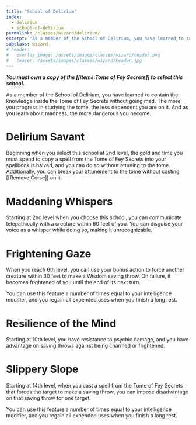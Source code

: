 ```yaml
---
title: "School of Delirium"
index:
  - delirium
  - school-of-delirium
permalink: /classes/wizard/delirium/
excerpt: "As a member of the School of Delirium, you have learned to contain the knowledge inside the Tome of Fey Secrets without going mad."
subclass: wizard
# header:
#   overlay_image: /assets/images/classes/wizard/header.png
#   teaser: /assets/images/classes/wizard/header.jpg
---
```

***You must own a copy of the [[items:Tome of Fey Secrets]] to select this school.***

As a member of the School of Delirium, you have learned to contain the knowledge inside the Tome of Fey Secrets without going mad. The more you progress in studying the tome, the less dependent you are on it. And as you learn about madness, the more dangerous you become.

# Delirium Savant
Beginning when you select this school at 2nd level, the gold and time you must spend to copy a spell from the Tome of Fey Secrets into your spellbook is halved, and you can do so without attuning to the tome. Additionally, you can break your attunement to the tome without casting [[Remove Curse]] on it.

# Maddening Whispers
Starting at 2nd level when you choose this school, you can communicate telepathically with a creature within 60 feet of you. You can disguise your voice as a whisper while doing so, making it unrecognizable.

# Frightening Gaze
When you reach 6th level, you can use your bonus action to force another creature within 30 feet to make a Wisdom saving throw. On failure, it becomes frightened of you until the end of its next turn.

You can use this feature a number of times equal to your intelligence modifier, and you regain all expended uses when you finish a long rest.

# Resilience of the Mind
Starting at 10th level, you have resistance to psychic damage, and you have advantage on saving throws against being charmed or frightened.

# Slippery Slope
Starting at 14th level, when you cast a spell from the Tome of Fey Secrets that forces the target to make a saving throw, you can impose disadvantage on that saving throw for one target.

You can use this feature a number of times equal to your intelligence modifier, and you regain all expended uses when you finish a long rest.
